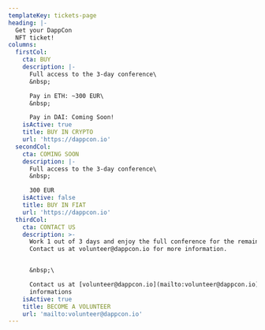 ```yaml
---
templateKey: tickets-page
heading: |-
  Get your DappCon
  NFT ticket!
columns:
  firstCol:
    cta: BUY
    description: |-
      Full access to the 3-day conference\
      &nbsp;  

      Pay in ETH: ~300 EUR\
      &nbsp;  

      Pay in DAI: Coming Soon!
    isActive: true
    title: BUY IN CRYPTO
    url: 'https://dappcon.io'
  secondCol:
    cta: COMING SOON
    description: |-
      Full access to the 3-day conference\
      &nbsp;

      300 EUR
    isActive: false
    title: BUY IN FIAT
    url: 'https://dappcon.io'
  thirdCol:
    cta: CONTACT US
    description: >-
      Work 1 out of 3 days and enjoy the full conference for the remaining days!
      Contact us at volunteer@dappcon.io for more information.  


      &nbsp;\

      Contact us at [volunteer@dappcon.io](mailto:volunteer@dappcon.io) for more
      informations
    isActive: true
    title: BECOME A VOLUNTEER
    url: 'mailto:volunteer@dappcon.io'
---
```


